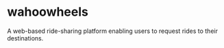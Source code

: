 # wahoowheels
A web-based ride-sharing platform enabling users to request rides to their destinations.
